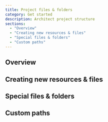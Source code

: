 ```yaml
---
title: Project files & folders
category: Get started
description: Architect project structure
sections:
  - "Overview"
  - "Creating new resources & files"
  - "Special files & folders"
  - "Custom paths"
---
```


## Overview

## Creating new resources & files

## Special files & folders

## Custom paths
